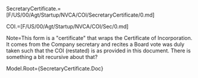 SecretaryCertificate.=[F/US/00/Agt/Startup/NVCA/COI/SecretaryCertificate/0.md]

COI.=[F/US/00/Agt/Startup/NVCA/COI/Sec/0.md]

Note=This form is a "certificate" that wraps the Certificate of Incorporation.  It comes from the Company secretary and recites a Board vote was duly taken such that the COI (restated) is as provided in this document.  There is something a bit recursive about that?

Model.Root={SecretaryCertificate.Doc}
